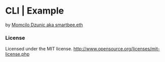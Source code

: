 # CLI | Example
by [Momcilo Dzunic aka smartbee.eth](https://twitter.com/mdzunic)

### License
Licensed under the MIT license.
http://www.opensource.org/licenses/mit-license.php
